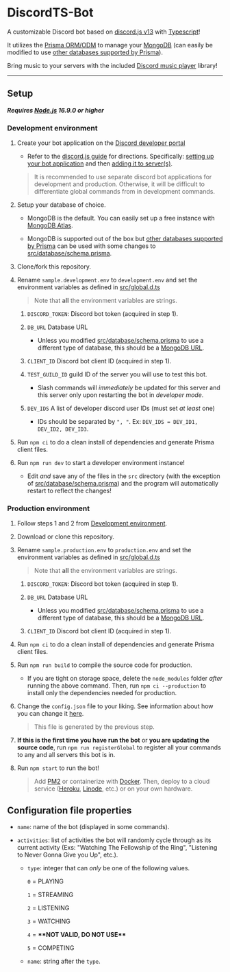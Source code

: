 # DiscordTS-Bot

A customizable Discord bot based on [discord.js v13](https://discord.js.org) with [Typescript](https://www.typescriptlang.org/)!

It utilizes the [Prisma ORM/ODM](https://www.prisma.io) to manage your [MongoDB](https://www.mongodb.com/) (can easily be modified to use [other databases supported by Prisma](https://www.prisma.io/docs/reference/database-reference/supported-databases)).

Bring music to your servers with the included [Discord music player](https://discord-music-player.js.org) library!

---

## Setup

***Requires [Node.js](https://nodejs.org/) 16.9.0 or higher***

### Development environment

1. Create your bot application on the [Discord developer portal](https://discord.com/developers/applications)

   - Refer to the [discord.js guide](https://discordjs.guide) for directions. Specifically: [setting up your bot application](https://discordjs.guide/preparations/setting-up-a-bot-application) and then [adding it to server(s)](https://discordjs.guide/preparations/adding-your-bot-to-servers).

   > It is recommended to use separate discord bot applications for development and production. Otherwise, it will be difficult to differentiate global commands from in development commands.

2. Setup your database of choice.

   - MongoDB is the default. You can easily set up a free instance with [MongoDB Atlas](https://www.mongodb.com/atlas).

   - MongoDB is supported out of the box but [other databases supported by Prisma](https://www.prisma.io/docs/reference/database-reference/supported-databases) can be used with some changes to [src/database/schema.prisma](src/database/schema.prisma).

3. Clone/fork this repository.

4. Rename `sample.development.env` to `development.env` and set the environment variables as defined in [src/global.d.ts](src/global.d.ts)

   > Note that **all** the environment variables are strings.

   1. `DISCORD_TOKEN`: Discord bot token (acquired in step 1).

   2. `DB_URL` Database URL

      - Unless you modified [src/database/schema.prisma](src/database/schema.prisma) to use a different type of database, this should be a [MongoDB URL](https://www.mongodb.com/docs/manual/reference/connection-string/).

   3. `CLIENT_ID` Discord bot client ID (acquired in step 1).

   4. `TEST_GUILD_ID` guild ID of the server you will use to test this bot.

      - Slash commands will *immediately* be updated for this server and this server only upon restarting the bot in *developer mode*.

   5. `DEV_IDS` A list of developer discord user IDs (must set *at least* one)

      - IDs should be separated by `", "`. Ex: `DEV_IDS = DEV_ID1, DEV_ID2, DEV_ID3`.

5. Run `npm ci` to do a clean install of dependencies and generate Prisma client files.

6. Run `npm run dev` to start a developer environment instance!

   - Edit *and* save any of the files in the `src` directory (with the exception of [src/database/schema.prisma](src/database/schema.prisma)) and the program will automatically restart to reflect the changes!

### Production environment

1. Follow steps 1 and 2 from [Development environment](#development-environment).

2. Download or clone this repository.

3. Rename `sample.production.env` to `production.env` and set the environment variables as defined in [src/global.d.ts](src/global.d.ts)

   > Note that **all** the environment variables are strings.

   1. `DISCORD_TOKEN`: Discord bot token (acquired in step 1).

   2. `DB_URL` Database URL

      - Unless you modified [src/database/schema.prisma](src/database/schema.prisma) to use a different type of database, this should be a [MongoDB URL](https://www.mongodb.com/docs/manual/reference/connection-string/).

   3. `CLIENT_ID` Discord bot client ID (acquired in step 1).

4. Run `npm ci` to do a clean install of dependencies and generate Prisma client files.

5. Run `npm run build` to compile the source code for production.

   - If you are tight on storage space, delete the `node_modules` folder *after* running the above command. Then, run `npm ci --production` to install only the dependencies needed for production.

6. Change the `config.json` file to your liking. See information about how you can change it [here](#configuration-file-properties).

   > This file is generated by the previous step.

7. **If this is the first time you have run the bot** or **you are updating the source code**, run `npm run registerGlobal` to register all your commands to any and all servers this bot is in.

8. Run `npm start` to run the bot!

   > Add [PM2](https://www.npmjs.com/package/pm2) or containerize with [Docker](https://docs.docker.com/). Then, deploy to a cloud service ([Heroku](https://www.heroku.com/), [Linode](https://www.linode.com/), etc.) or on your own hardware.

## Configuration file properties

- `name`: name of the bot (displayed in some commands).

- `activities`: list of activities the bot will randomly cycle through as its current activity (Exs: "Watching The Fellowship of the Ring", "Listening to Never Gonna Give you Up", etc.).

  - `type`: integer that can *only* be one of the following values.

    `0` = PLAYING

    `1` = STREAMING

    `2` = LISTENING

    `3` = WATCHING

    `4` = **\*\*NOT VALID, DO NOT USE\*\***

    `5` = COMPETING

  - `name`: string after the `type`.
